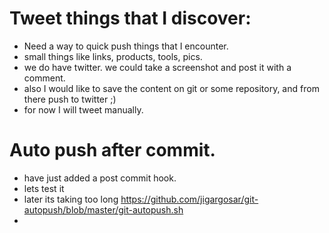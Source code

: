 
# Tweet things that I discover:

* Need a way to quick push things that I encounter.
* small things like links, products, tools, pics. 
* we do have twitter. we could take a screenshot and post it with a comment.
* also I would like to save the content on git or some repository, and from there push to twitter ;)
* for now I will tweet manually.


# Auto push after commit.

* have just added a post commit hook.
* lets test it
* later its taking too long
	https://github.com/jigargosar/git-autopush/blob/master/git-autopush.sh
* 
 
